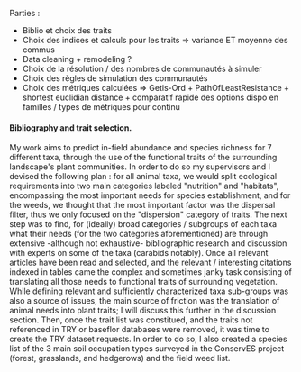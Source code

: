 Parties : 
- Biblio et choix des traits
- Choix des indices et calculs pour les traits => variance ET moyenne des commus
- Data cleaning + remodeling ?
- Choix de la résolution / des nombres de communautés à simuler
- Choix des règles de simulation des communautés
- Choix des métriques calculées => Getis-Ord + PathOfLeastResistance + shortest euclidian distance + comparatif rapide des options dispo en familles / types de métriques pour continu


#### Bibliography and trait selection.

My work aims to predict in-field abundance and species richness for 7 different taxa, through the use of the functional traits of the surrounding landscape's plant communities. In order to do so my supervisors and I devised the following plan : for all animal taxa, we would split ecological requirements into two main categories labeled "nutrition" and "habitats", encompassing the most important needs for species establishment, and for the weeds, we thought that the most important factor was the dispersal filter, thus we only focused on the "dispersion" category of traits. The next step was to find, for (ideally) broad categories / subgroups of each taxa what their needs (for the two categories aforementioned) are through extensive -although not exhaustive- bibliographic research and discussion with experts on some of the taxa (carabids notably). Once all relevant articles have been read and selected, and the relevant / interesting citations indexed in tables came the complex and sometimes janky task consisting of translating all those needs to functional traits of surrounding vegetation. While defining relevant and sufficiently characterized taxa sub-groups was also a source of issues, the main source of friction was the translation of animal needs into plant traits; I will discuss this further in the discussion section. Then, once the trait list was constitued, and the traits not referenced in TRY or baseflor databases were removed, it was time to create the TRY dataset requests. In order to do so, I also created a species list of the 3 main soil occupation types surveyed in the ConservES project (forest, grasslands, and hedgerows) and the field weed list.

#### 